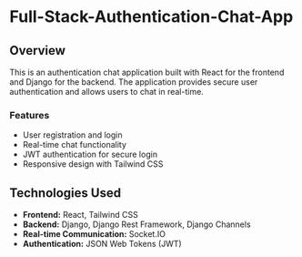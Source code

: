 # Full-Stack-Authentication-Chat-App

## Overview

This is an authentication chat application built with React for the frontend and Django for the backend. The application provides secure user authentication and allows users to chat in real-time.

### Features

- User registration and login
- Real-time chat functionality
- JWT authentication for secure login
- Responsive design with Tailwind CSS

## Technologies Used

- **Frontend:** React, Tailwind CSS
- **Backend:** Django, Django Rest Framework, Django Channels
- **Real-time Communication:** Socket.IO
- **Authentication:** JSON Web Tokens (JWT)
